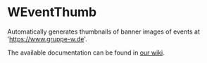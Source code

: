 # WEventThumb
Automatically generates thumbnails of banner images of events at 'https://www.gruppe-w.de'.

The available documentation can be found in [our wiki](https://github.com/ZabuzaW/WEventThumb/wiki).
